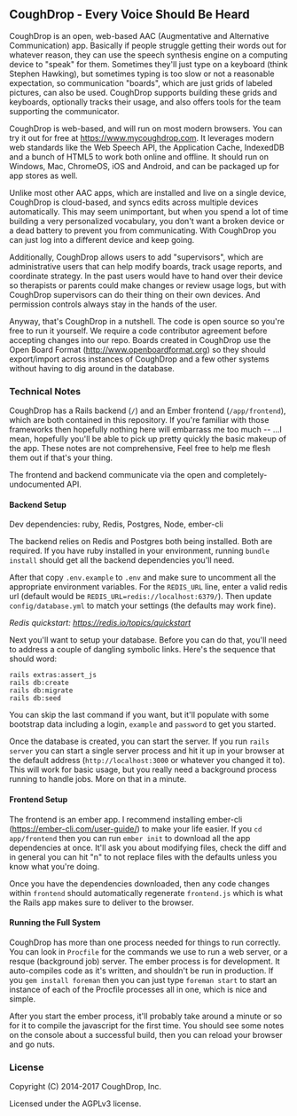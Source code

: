 ## CoughDrop - Every Voice Should Be Heard

CoughDrop is an open, web-based AAC (Augmentative and Alternative Communication) app. Basically
if people struggle getting their words out for whatever reason, they can use
the speech synthesis engine on a computing device to "speak" for them. Sometimes
they'll just type on a keyboard (think Stephen Hawking), but sometimes typing is too slow
or not a reasonable expectation, so communication
"boards", which are just grids of labeled pictures, can also be used. CoughDrop supports
building these grids and keyboards, optionally tracks their usage, and also offers
tools for the team supporting the communicator.

CoughDrop is web-based, and will run on most modern browsers. You can try it out
for free at https://www.mycoughdrop.com. It leverages modern web standards like the
Web Speech API, the Application Cache, IndexedDB and a bunch of HTML5 to work
both online and offline. It should run on Windows, Mac, ChromeOS, iOS and Android, and can
be packaged up for app stores as well.

Unlike most other AAC apps, which are installed and live on a single device, CoughDrop
is cloud-based, and syncs edits across multiple devices automatically. This may seem 
unimportant, but when you spend a lot of time building a very personalized vocabulary,
you don't want a broken device or a dead battery to prevent you from communicating. With
CoughDrop you can just log into a different device and keep going.

Additionally, CoughDrop allows users to add "supervisors", which are administrative
users that can help modify boards, track usage reports, and coordinate strategy. In the
past users would have to hand over their device so therapists or parents could make
changes or review usage logs, but with CoughDrop supervisors can do their thing on their
own devices. And permission controls always stay in the hands of the user.

Anyway, that's CoughDrop in a nutshell. The code is open source so you're free to
run it yourself. We require a code contributor agreement before accepting changes into
our repo. Boards created in CoughDrop use the Open Board Format (http://www.openboardformat.org)
so they should export/import across instances of CoughDrop and a few other systems
without having to dig around in the database.

### Technical Notes

CoughDrop has a Rails backend (`/`) and an Ember frontend (`/app/frontend`), which are 
both contained in this
repository. If you're familiar with those frameworks then hopefully nothing here will
embarrass me too much -- ...I mean, hopefully you'll be able to pick up pretty quickly
the basic makeup of the app. These notes are not comprehensive, Feel free to help
me flesh them out if that's your thing.

The frontend and backend communicate via the open and completely-undocumented API.

#### Backend Setup

Dev dependencies: ruby, Redis, Postgres, Node, ember-cli

The backend relies on Redis and Postgres both being installed. Both are required. If 
you have ruby installed in your environment, running `bundle install` should get all
the backend dependencies you'll need.

After that copy `.env.example` to `.env` and make sure to uncomment all the
appropriate environment variables. For the `REDIS_URL` line,
enter a valid redis url (default would be `REDIS_URL=redis://localhost:6379/`). 
Then update
`config/database.yml` to match your settings (the defaults may work fine).

<i>Redis quickstart: https://redis.io/topics/quickstart</i>

Next you'll want to setup your database. Before you can do that, you'll need to address
a couple of dangling symbolic links. Here's the sequence that should word:

```
rails extras:assert_js
rails db:create
rails db:migrate
rails db:seed
```

You can skip the last command if you want, but it'll populate with some bootstrap data including
a login, `example` and `password` to get you started.

Once the database is created, you can start the server. If you run `rails server` you
can start a single server process and hit it up in your browser at the default address
(`http://localhost:3000` or whatever you changed it to). This will work for basic
usage, but you really need a background process running to handle jobs. More on that in
a minute.

#### Frontend Setup

The frontend is an ember app. I recommend installing ember-cli (https://ember-cli.com/user-guide/)
to make your life easier. If you `cd app/frontend` then you can run `ember init` to 
download all the app dependencies at once. It'll ask you about modifying files, check the
diff and in general you can hit "n" to not replace files with the
defaults unless you know what you're doing.

Once you have the dependencies downloaded, then any code changes within `frontend` should
automatically regenerate `frontend.js` which is what the Rails app makes sure to deliver
to the browser.

#### Running the Full System
CoughDrop has more than one process needed for things to run correctly. You can look in 
`Procfile` for the commands we use to run a web server, or a resque (background job) server.
The ember process is for development. It auto-compiles code as it's written, and shouldn't
be run in production.
If you `gem install foreman` then you can just type `foreman start` to start an instance
of each of the Procfile processes all in one, which is nice and simple.

After you start the ember process, it'll probably take around a minute or so for
it to compile the javascript for the first time. You should see some notes on the console
about a successful build, then you can reload your browser and go nuts.

### License

Copyright (C) 2014-2017 CoughDrop, Inc.

Licensed under the AGPLv3 license.

